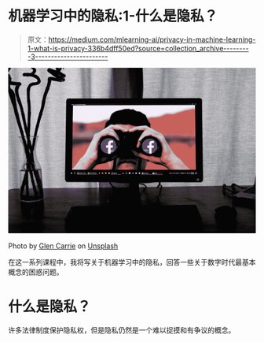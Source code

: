 # 机器学习中的隐私:1-什么是隐私？

> 原文：<https://medium.com/mlearning-ai/privacy-in-machine-learning-1-what-is-privacy-336b4dff50ed?source=collection_archive---------3----------------------->

![](img/23ab12da65d8a57eb848419010f2ca40.png)

Photo by [Glen Carrie](https://unsplash.com/@glencarrie?utm_source=medium&utm_medium=referral) on [Unsplash](https://unsplash.com?utm_source=medium&utm_medium=referral)

在这一系列课程中，我将写关于机器学习中的隐私，回答一些关于数字时代最基本概念的困惑问题。

# 什么是隐私？

许多法律制度保护隐私权，但是隐私仍然是一个难以捉摸和有争议的概念。